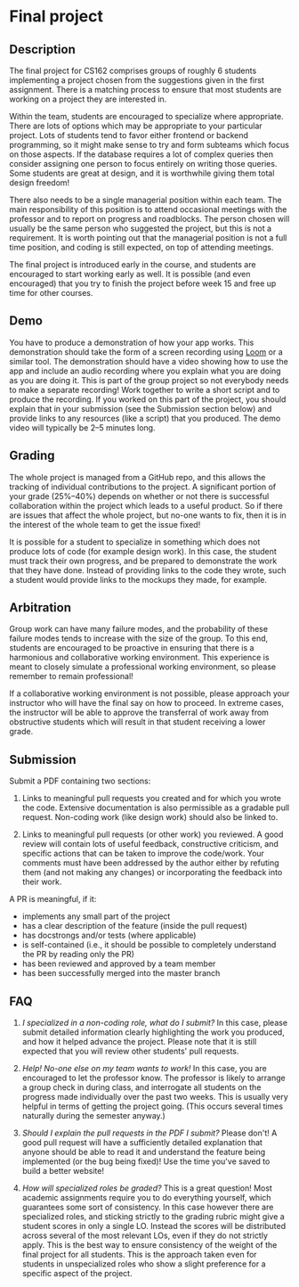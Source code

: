 # Final project
## Description

The final project for CS162 comprises groups of roughly 6 students 
implementing a project chosen from the suggestions given in the first assignment. 
There is a matching process to ensure that most students are working
on a project they are interested in.

Within the team, students are encouraged to specialize where appropriate. 
There are lots of options which may be appropriate to your particular project.
Lots of students tend to favor either frontend or backend programming, so
it might make sense to try and form subteams which focus on those aspects. 
If the database requires a lot of complex queries then consider assigning 
one person to focus entirely on writing those queries. Some students are 
great at design, and it is worthwhile giving them total design freedom!

There also needs to be a single managerial position within each team.
The main responsibility of this position is to attend occasional 
meetings with the professor and to report on progress and roadblocks. The 
person chosen will usually be the same person who suggested the project,
but this is not a requirement. It is worth pointing out that the managerial
position is not a full time position, and coding is still expected, on top
of attending meetings.

The final project is introduced early in the course, and students are encouraged
to start working early as well. It is possible (and even encouraged) that you
try to finish the project before week 15 and free up time for other courses.

## Demo

You have to produce a demonstration of how your app works.
This demonstration should take the form of a screen recording using [Loom](https://loom.com/) or a similar tool.
The demonstration should have a video showing how to use the app and include an audio recording where you explain what you are doing as you are doing it.
This is part of the group project so not everybody needs to make a separate recording! Work together to write a short script and to produce the recording.
If you worked on this part of the project, you should explain that in your submission (see the Submission section below) and provide links to any resources (like a script) that you produced.
The demo video will typically be 2–5 minutes long.

## Grading

The whole project is managed from a GitHub repo, and this allows the tracking
of individual contributions to the project.
A significant portion of your grade (25%–40%) depends on whether or
not there is successful collaboration within the project which leads to a useful
product. So if there are issues that affect the whole project, but no-one wants 
to fix, then it is in the interest of the whole team to get the issue fixed!

It is possible for a student to specialize in something which does not produce
lots of code (for example design work). In this case, the student must track
their own progress, and be prepared to demonstrate the work that they have done.
Instead of providing links to the code they wrote, such a student would provide
links to the mockups they made, for example.

## Arbitration

Group work can have many failure modes, and the probability of these failure
modes tends to increase with the size of the group. To this end, students are
encouraged to be proactive in ensuring that there is a harmonious and
collaborative working environment. This experience is meant to closely simulate
a professional working environment, so please remember to remain professional!

If a collaborative working environment is not possible, please approach your
instructor who will have the final say on how to proceed. In extreme cases, the
instructor will be able to approve the transferral of work away from obstructive
students which will result in that student receiving a lower grade.

## Submission

Submit a PDF containing two sections:

1. Links to meaningful pull requests you created and for which you wrote the code. Extensive 
documentation is also permissible as a gradable pull request.
Non-coding work (like design work) should also be linked to.

2. Links to meaningful pull requests (or other work) you reviewed. A good review will contain
lots of useful feedback, constructive criticism, and specific actions that can be taken to improve the code/work.
Your comments must have been addressed by the author either by refuting them (and not making any changes) or incorporating the feedback into their work.

A PR is meaningful, if it:
 - implements any small part of the project
 - has a clear description of the feature (inside the pull request)
 - has docstrongs and/or tests (where applicable)
 - is self-contained (i.e., it should be possible to completely understand the PR by reading only the PR)
 - has been reviewed and approved by a team member
 - has been successfully merged into the master branch

## FAQ

1. *I specialized in a non-coding role, what do I submit?* 
In this case, please submit detailed information clearly highlighting the work 
you produced, and how it helped advance the project. Please note that it is 
still expected that you will review other students' pull requests.

2. *Help! No-one else on my team wants to work!* 
In this case, you are encouraged to let the professor know. The professor is 
likely to arrange a group check in during class, and interrogate all students 
on the progress made individually over the past two weeks. This is usually 
very helpful in terms of getting the project going. (This occurs several times 
naturally during the semester anyway.)

3. *Should I explain the pull requests in the PDF I submit?*
Please don't! A good pull request will have a sufficiently detailed explanation
that anyone should be able to read it and understand the feature being implemented
(or the bug being fixed)! Use the time you've saved to build a better website!

4. *How will specialized roles be graded?*
This is a great question! Most academic assignments require you to do everything
yourself, which guarantees some sort of consistency. In this case however there
are specialized roles, and sticking strictly to the grading rubric might give a student
scores in only a single LO. Instead the scores will be distributed across several of
the most relevant LOs, even if they do not strictly apply. This is the best way to
ensure consistency of the weight of the final project for all students. This is the
approach taken even for students in unspecialized roles who show a slight preference 
for a specific aspect of the project.
